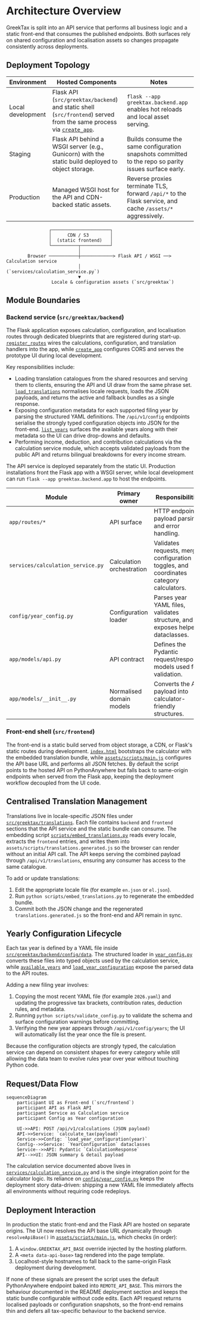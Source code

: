 # Architecture Overview

GreekTax is split into an API service that performs all business logic and a
static front-end that consumes the published endpoints. Both surfaces rely on
shared configuration and localisation assets so changes propagate consistently
across deployments.

## Deployment Topology

| Environment | Hosted Components | Notes |
| --- | --- | --- |
| Local development | Flask API (`src/greektax/backend`) and static shell (`src/frontend`) served from the same process via [`create_app`](../src/greektax/backend/app/__init__.py). | `flask --app greektax.backend.app` enables hot reloads and local asset serving. |
| Staging | Flask API behind a WSGI server (e.g., Gunicorn) with the static build deployed to object storage. | Builds consume the same configuration snapshots committed to the repo so parity issues surface early. |
| Production | Managed WSGI host for the API and CDN-backed static assets. | Reverse proxies terminate TLS, forward `/api/*` to the Flask service, and cache `/assets/*` aggressively. |

```
                ┌──────────────────────┐
                │      CDN / S3        │
                │  (static frontend)   │
                └──────────┬───────────┘
                           │
        Browser ───────────┼────────────> Flask API / WSGI ──> Calculation service
                           │                                  (`services/calculation_service.py`)
                           ▼
                 Locale & configuration assets (`src/greektax`)
```

## Module Boundaries

### Backend service (`src/greektax/backend`)

The Flask application exposes calculation, configuration, and localisation
routes through dedicated blueprints that are registered during start-up.
[`register_routes`](../src/greektax/backend/app/routes/__init__.py) wires the
calculations, configuration, and translation handlers into the app, while
[`create_app`](../src/greektax/backend/app/__init__.py) configures CORS and
serves the prototype UI during local development.

Key responsibilities include:

- Loading translation catalogues from the shared resources and serving them to
  clients, ensuring the API and UI draw from the same phrase set.
  [`load_translations`](../src/greektax/backend/app/localization/catalog.py)
  normalises locale requests, loads the JSON payloads, and returns the active and
  fallback bundles as a single response.
- Exposing configuration metadata for each supported filing year by parsing the
  structured YAML definitions. The `/api/v1/config` endpoints serialise the
  strongly typed configuration objects into JSON for the front-end.
  [`list_years`](../src/greektax/backend/app/routes/config.py) surfaces the
  available years along with their metadata so the UI can drive drop-downs and
  defaults.
- Performing income, deduction, and contribution calculations via the
  calculation service module, which accepts validated payloads from the public
  API and returns bilingual breakdowns for every income stream.

The API service is deployed separately from the static UI. Production
installations front the Flask app with a WSGI server, while local development can
run `flask --app greektax.backend.app` to host the endpoints.

| Module | Primary owner | Responsibilities |
| --- | --- | --- |
| `app/routes/*` | API surface | HTTP endpoints, payload parsing, and error handling. |
| `services/calculation_service.py` | Calculation orchestration | Validates requests, merges configuration toggles, and coordinates category calculators. |
| `config/year_config.py` | Configuration loader | Parses year YAML files, validates structure, and exposes helper dataclasses. |
| `app/models/api.py` | API contract | Defines the Pydantic request/response models used for validation. |
| `app/models/__init__.py` | Normalised domain models | Converts the API payload into calculator-friendly structures. |

### Front-end shell (`src/frontend`)

The front-end is a static build served from object storage, a CDN, or Flask's
static routes during development. [`index.html`](../src/frontend/index.html)
bootstraps the calculator with the embedded translation bundle, while
[`assets/scripts/main.js`](../src/frontend/assets/scripts/main.js) configures the
API base URL and performs all JSON fetches. By default the script points to the
hosted API on PythonAnywhere but falls back to same-origin endpoints when served
from the Flask app, keeping the deployment workflow decoupled from the UI code.

## Centralised Translation Management

Translations live in locale-specific JSON files under
[`src/greektax/translations`](../src/greektax/translations). Each file contains
`backend` and `frontend` sections that the API service and the static bundle can
consume. The embedding script
[`scripts/embed_translations.py`](../scripts/embed_translations.py) reads every
locale, extracts the `frontend` entries, and writes them into
`assets/scripts/translations.generated.js` so the browser can render without an
initial API call. The API keeps serving the combined payload through
`/api/v1/translations`, ensuring any consumer has access to the same catalogue.

To add or update translations:

1. Edit the appropriate locale file (for example `en.json` or `el.json`).
2. Run `python scripts/embed_translations.py` to regenerate the embedded bundle.
3. Commit both the JSON change and the regenerated `translations.generated.js`
   so the front-end and API remain in sync.

## Yearly Configuration Lifecycle

Each tax year is defined by a YAML file inside
[`src/greektax/backend/config/data`](../src/greektax/backend/config/data). The
structured loader in
[`year_config.py`](../src/greektax/backend/config/year_config.py) converts these
files into typed objects used by the calculation service, while
[`available_years`](../src/greektax/backend/config/year_config.py) and
[`load_year_configuration`](../src/greektax/backend/config/year_config.py)
expose the parsed data to the API routes.

Adding a new filing year involves:

1. Copying the most recent YAML file (for example `2026.yaml`) and updating the
   progressive tax brackets, contribution rates, deduction rules, and metadata.
2. Running `python scripts/validate_config.py` to validate the schema
   and surface configuration warnings before committing.
3. Verifying the new year appears through `/api/v1/config/years`; the UI will
   automatically list the year once the file is present.

Because the configuration objects are strongly typed, the calculation service
can depend on consistent shapes for every category while still allowing the data
team to evolve rules year over year without touching Python code.

## Request/Data Flow

```mermaid
sequenceDiagram
    participant UI as Front-end (`src/frontend`)
    participant API as Flask API
    participant Service as Calculation service
    participant Config as Year configuration

    UI->>API: POST /api/v1/calculations (JSON payload)
    API->>Service: `calculate_tax(payload)`
    Service->>Config: `load_year_configuration(year)`
    Config-->>Service: `YearConfiguration` dataclasses
    Service-->>API: Pydantic `CalculationResponse`
    API-->>UI: JSON summary & detail payload
```

The calculation service documented above lives in
[`services/calculation_service.py`](../src/greektax/backend/services/calculation_service.py)
and is the single integration point for the calculator logic. Its reliance on
[`config/year_config.py`](../src/greektax/backend/config/year_config.py) keeps the
deployment story data-driven: shipping a new YAML file immediately affects all
environments without requiring code redeploys.

## Deployment Interaction

In production the static front-end and the Flask API are hosted on separate
origins. The UI now resolves the API base URL dynamically through
`resolveApiBase()` in [`assets/scripts/main.js`](../src/frontend/assets/scripts/main.js),
which checks (in order):

1. A `window.GREEKTAX_API_BASE` override injected by the hosting platform.
2. A `<meta data-api-base>` tag rendered into the page template.
3. Localhost-style hostnames to fall back to the same-origin Flask deployment
   during development.

If none of these signals are present the script uses the default
PythonAnywhere endpoint baked into `REMOTE_API_BASE`. This mirrors the behaviour
documented in the README deployment section and keeps the static bundle
configurable without code edits. Each API request returns localised payloads or
configuration snapshots, so the front-end remains thin and defers all
tax-specific behaviour to the backend service.
